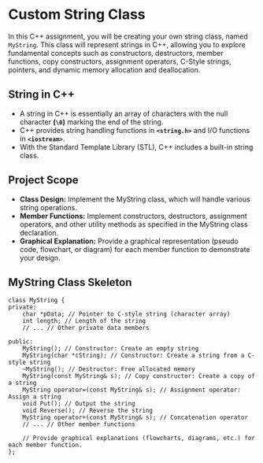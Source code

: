 # Custom String Class
In this C++ assignment, you will be creating your own string class, named `MyString`. This class will represent strings in C++, allowing you to explore fundamental concepts such as constructors, destructors, member functions, copy constructors, assignment operators, C-Style strings, pointers, and dynamic memory allocation and deallocation.

## String in C++
- A string in C++ is essentially an array of characters with the null character **(`\0`)** marking the end of the string.  
- C++ provides string handling functions in **`<string.h>`** and I/O functions in **`<iostream>`**.  
- With the Standard Template Library (STL), C++ includes a built-in string class.  

## Project Scope
- **Class Design:** Implement the MyString class, which will handle various string operations.  
- **Member Functions:** Implement constructors, destructors, assignment operators, and other utility methods as specified in the MyString class declaration.
- **Graphical Explanation:** Provide a graphical representation (pseudo code, flowchart, or diagram) for each member function to demonstrate your design.  

## MyString Class Skeleton
```
class MyString {
private:
    char *pData; // Pointer to C-style string (character array)
    int length; // Length of the string
    // ... // Other private data members

public:
    MyString(); // Constructor: Create an empty string
    MyString(char *cString); // Constructor: Create a string from a C-style string
    ~MyString(); // Destructor: Free allocated memory
    MyString(const MyString& s); // Copy constructor: Create a copy of a string
    MyString operator=(const MyString& s); // Assignment operator: Assign a string
    void Put(); // Output the string
    void Reverse(); // Reverse the string
    MyString operator+(const MyString& s); // Concatenation operator
    // ... // Other member functions

    // Provide graphical explanations (flowcharts, diagrams, etc.) for each member function.
};

```